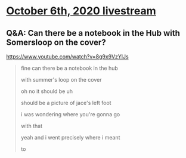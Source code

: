 # [October 6th, 2020 livestream](../2020-10-06.md)
## Q&A: Can there be a notebook in the Hub with Somersloop on the cover?
https://www.youtube.com/watch?v=8g9x9VzYlJs
> fine can there be a notebook in the hub
> 
> with summer's loop on the cover
> 
> oh no it should be uh
> 
> should be a picture of jace's left foot
> 
> i was wondering where you're gonna go
> 
> with that
> 
> yeah and i went precisely where i meant
> 
> to
> 
